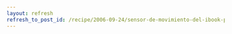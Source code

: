 ```yaml
---
layout: refresh
refresh_to_post_id: /recipe/2006-09-24/sensor-de-movimiento-del-ibook-powerbook-g4-bajo-gnu-linux.html
---
```


